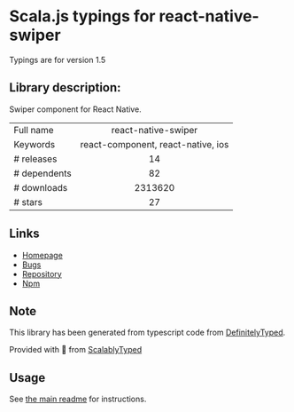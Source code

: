 
# Scala.js typings for react-native-swiper

Typings are for version 1.5

## Library description:
Swiper component for React Native.

|                    |                 |
| ------------------ | :-------------: |
| Full name          | react-native-swiper |
| Keywords           | react-component, react-native, ios |
| # releases         | 14 |
| # dependents       | 82 |
| # downloads        | 2313620 |
| # stars            | 27 |

## Links
- [Homepage](https://github.com/leecade/react-native-swiper#readme)
- [Bugs](https://github.com/leecade/react-native-swiper/issues)
- [Repository](https://github.com/leecade/react-native-swiper)
- [Npm](https://www.npmjs.com/package/react-native-swiper)
    


## Note
This library has been generated from typescript code from [DefinitelyTyped](https://definitelytyped.org).

Provided with :purple_heart: from [ScalablyTyped](https://github.com/oyvindberg/ScalablyTyped)

## Usage
See [the main readme](../../readme.md) for instructions.


